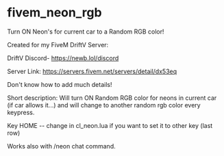 # fivem_neon_rgb
Turn ON Neon's for current car to a Random RGB color!

Created for my FiveM DriftV Server:

DriftV Discord- https://newb.lol/discord

Server Link: https://servers.fivem.net/servers/detail/dx53eq

Don't know how to add much details!

Short description: Will turn ON Random RGB color for neons in current car (if car allows it...) and will change to another random rgb color every keypress.

Key HOME -- change in cl_neon.lua if you want to set it to other key (last row)

Works also with /neon chat command.
